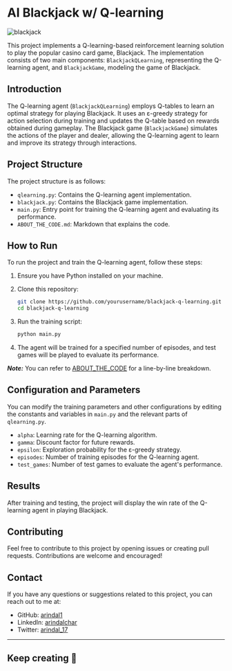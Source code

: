 # AI Blackjack w/ Q-learning

![blackjack](https://images.ctfassets.net/93v9a59si7ol/2aHiswcjTt7sXcWtJ7JzAZ/c8759819f9bc7aabac9c6b86bc95ce66/top-view-of-blackjack-table.png?w=1160&h=640&fit=thumb)

This project implements a Q-learning-based reinforcement learning solution to play the popular casino card game, Blackjack. The implementation consists of two main components: `BlackjackQLearning`, representing the Q-learning agent, and `BlackjackGame`, modeling the game of Blackjack.

## Introduction

The Q-learning agent (`BlackjackQLearning`) employs Q-tables to learn an optimal strategy for playing Blackjack. It uses an ε-greedy strategy for action selection during training and updates the Q-table based on rewards obtained during gameplay. The Blackjack game (`BlackjackGame`) simulates the actions of the player and dealer, allowing the Q-learning agent to learn and improve its strategy through interactions.

## Project Structure

The project structure is as follows:
- `qlearning.py`: Contains the Q-learning agent implementation.
- `blackjack.py`: Contains the Blackjack game implementation.
- `main.py`: Entry point for training the Q-learning agent and evaluating its performance.
- `ABOUT_THE_CODE.md`: Markdown that explains the code.

## How to Run

To run the project and train the Q-learning agent, follow these steps:

1. Ensure you have Python installed on your machine.

2. Clone this repository:
   ```bash
   git clone https://github.com/yourusername/blackjack-q-learning.git
   cd blackjack-q-learning
   ```

3. Run the training script:
   ```bash
   python main.py
   ```

4. The agent will be trained for a specified number of episodes, and test games will be played to evaluate its performance.

***Note:*** You can refer to [ABOUT_THE_CODE](ABOUT_THE_CODE.md) for a line-by-line breakdown.

## Configuration and Parameters

You can modify the training parameters and other configurations by editing the constants and variables in `main.py` and the relevant parts of `qlearning.py`.

- `alpha`: Learning rate for the Q-learning algorithm.
- `gamma`: Discount factor for future rewards.
- `epsilon`: Exploration probability for the ε-greedy strategy.
- `episodes`: Number of training episodes for the Q-learning agent.
- `test_games`: Number of test games to evaluate the agent's performance.

## Results

After training and testing, the project will display the win rate of the Q-learning agent in playing Blackjack.

## Contributing

Feel free to contribute to this project by opening issues or creating pull requests. Contributions are welcome and encouraged!

## Contact

If you have any questions or suggestions related to this project, you can reach out to me at:

- GitHub: [arindal1](https://github.com/arindal1)
- LinkedIn: [arindalchar](https://www.linkedin.com/arindalchar/)
- Twitter: [arindal_17](https://twitter.com/arindal_17)

---

## Keep creating 🚀
